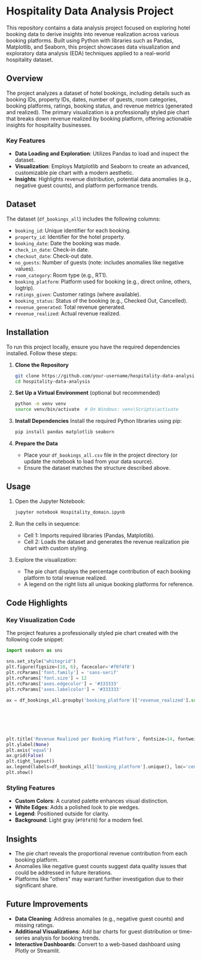 # Hospitality Data Analysis Project

This repository contains a data analysis project focused on exploring hotel booking data to derive insights into revenue realization across various booking platforms. Built using Python with libraries such as Pandas, Matplotlib, and Seaborn, this project showcases data visualization and exploratory data analysis (EDA) techniques applied to a real-world hospitality dataset.

## Overview

The project analyzes a dataset of hotel bookings, including details such as booking IDs, property IDs, dates, number of guests, room categories, booking platforms, ratings, booking status, and revenue metrics (generated and realized). The primary visualization is a professionally styled pie chart that breaks down revenue realized by booking platform, offering actionable insights for hospitality businesses.

### Key Features
- **Data Loading and Exploration**: Utilizes Pandas to load and inspect the dataset.
- **Visualization**: Employs Matplotlib and Seaborn to create an advanced, customizable pie chart with a modern aesthetic.
- **Insights**: Highlights revenue distribution, potential data anomalies (e.g., negative guest counts), and platform performance trends.

## Dataset
The dataset (`df_bookings_all`) includes the following columns:
- `booking_id`: Unique identifier for each booking.
- `property_id`: Identifier for the hotel property.
- `booking_date`: Date the booking was made.
- `check_in_date`: Check-in date.
- `checkout_date`: Check-out date.
- `no_guests`: Number of guests (note: includes anomalies like negative values).
- `room_category`: Room type (e.g., RT1).
- `booking_platform`: Platform used for booking (e.g., direct online, others, logtrip).
- `ratings_given`: Customer ratings (where available).
- `booking_status`: Status of the booking (e.g., Checked Out, Cancelled).
- `revenue_generated`: Total revenue generated.
- `revenue_realized`: Actual revenue realized.

## Installation

To run this project locally, ensure you have the required dependencies installed. Follow these steps:

1. **Clone the Repository**
   ```bash
   git clone https://github.com/your-username/hospitality-data-analysis.git
   cd hospitality-data-analysis
   ```

2. **Set Up a Virtual Environment** (optional but recommended)
   ```bash
   python -m venv venv
   source venv/bin/activate  # On Windows: venv\Scripts\activate
   ```

3. **Install Dependencies**
   Install the required Python libraries using pip:
   ```bash
   pip install pandas matplotlib seaborn
   ```

4. **Prepare the Data**
   - Place your `df_bookings_all.csv` file in the project directory (or update the notebook to load from your data source).
   - Ensure the dataset matches the structure described above.

## Usage

1. Open the Jupyter Notebook:
   ```bash
   jupyter notebook Hospitality_domain.ipynb
   ```

2. Run the cells in sequence:
   - Cell 1: Imports required libraries (Pandas, Matplotlib).
   - Cell 2: Loads the dataset and generates the revenue realization pie chart with custom styling.

3. Explore the visualization:
   - The pie chart displays the percentage contribution of each booking platform to total revenue realized.
   - A legend on the right lists all unique booking platforms for reference.

## Code Highlights

### Key Visualization Code
The project features a professionally styled pie chart created with the following code snippet:

```python
import seaborn as sns

sns.set_style("whitegrid")
plt.figure(figsize=(10, 6), facecolor='#f0f4f8')
plt.rcParams['font.family'] = 'sans-serif'
plt.rcParams['font.size'] = 12
plt.rcParams['axes.edgecolor'] = '#333333'
plt.rcParams['axes.labelcolor'] = '#333333'

ax = df_bookings_all.groupby('booking_platform')['revenue_realized'].sum().plot(kind='pie', 
                                                                              autopct='%1.1f%%', 
                                                                              startangle=90, 
                                                                              colors=['#4a90e2', '#50c878', '#f5a623', '#ff6f61', '#a66bbe', '#d3a25b', '#e06699'],
                                                                              wedgeprops={'edgecolor': 'white', 'linewidth': 1.5},
                                                                              textprops={'fontsize': 10, 'color': '#333333'})

plt.title('Revenue Realized per Booking Platform', fontsize=14, fontweight='bold', pad=20, color='#333333')
plt.ylabel(None)
plt.axis('equal')
ax.grid(False)
plt.tight_layout()
ax.legend(labels=df_bookings_all['booking_platform'].unique(), loc='center left', bbox_to_anchor=(1, 0.5), fontsize=10, frameon=False)
plt.show()
```

### Styling Features
- **Custom Colors**: A curated palette enhances visual distinction.
- **White Edges**: Adds a polished look to pie wedges.
- **Legend**: Positioned outside for clarity.
- **Background**: Light gray (`#f0f4f8`) for a modern feel.

## Insights
- The pie chart reveals the proportional revenue contribution from each booking platform.
- Anomalies like negative guest counts suggest data quality issues that could be addressed in future iterations.
- Platforms like "others" may warrant further investigation due to their significant share.

## Future Improvements
- **Data Cleaning**: Address anomalies (e.g., negative guest counts) and missing ratings.
- **Additional Visualizations**: Add bar charts for guest distribution or time-series analysis for booking trends.
- **Interactive Dashboards**: Convert to a web-based dashboard using Plotly or Streamlit.


